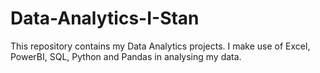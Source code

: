 # Data-Analytics-I-Stan
This repository contains my Data Analytics projects. 
I make use of Excel, PowerBI, SQL, Python and Pandas in analysing my data. 

